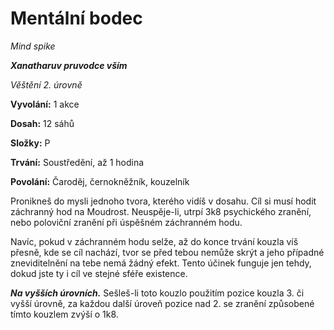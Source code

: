 # Mentální bodec

*Mind spike*

***Xanatharuv pruvodce vším***

*Věštění 2. úrovně*

**Vyvolání:** 1 akce

**Dosah:** 12 sáhů

**Složky:** P

**Trvání:** Soustředění, až 1 hodina

**Povolání:** Čaroděj, černokněžník, kouzelník

Pronikneš do mysli jednoho tvora, kterého vidíš v dosahu. Cíl si musí hodit záchranný hod na Moudrost. Neuspěje-li, utrpí 3k8 psychického zranění, nebo poloviční zranění při úspěšném záchranném hodu.

Navíc, pokud v záchranném hodu selže, až do konce trvání kouzla víš přesně, kde se cíl nachází, tvor se před tebou nemůže skrýt a jeho případné zneviditelnění na tebe nemá žádný efekt. Tento účinek funguje jen tehdy, dokud jste ty i cíl ve stejné sféře existence.

***Na vyšších úrovních.*** Sešleš-li toto kouzlo použitím pozice kouzla 3. či vyšší úrovně, za každou další úroveň pozice nad 2. se zranění způsobené tímto kouzlem zvýší o 1k8.